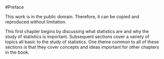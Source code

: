 #Preface

This work is in the public domain. Therefore, it can be copied and reproduced without limitation.

This first chapter begins by discussing what statistics are and why the study of statistics is important. Subsequent sections cover a variety of topics all basic to the study of statistics. One theme common to all of these sections is that they cover concepts and ideas important for other chapters in the book.

